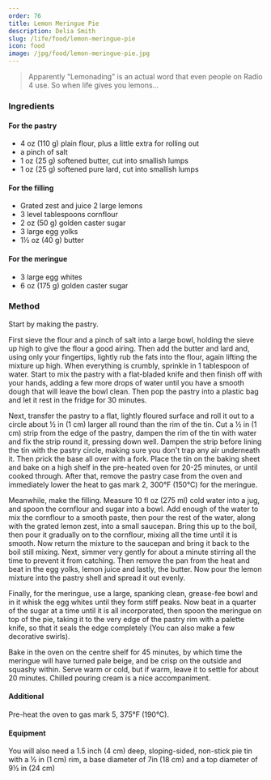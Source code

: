 ```yaml
---
order: 76
title: Lemon Meringue Pie
description: Delia Smith
slug: /life/food/lemon-meringue-pie
icon: food
image: /jpg/food/lemon-meringue-pie.jpg
---
```


> Apparently "Lemonading" is an actual word that even people on Radio 4 use. So when life gives you lemons...

### Ingredients

#### For the pastry

- 4 oz (110 g) plain flour, plus a little extra for rolling out
- a pinch of salt
- 1 oz (25 g) softened butter, cut into smallish lumps
- 1 oz (25 g) softened pure lard, cut into smallish lumps

#### For the filling

- Grated zest and juice 2 large lemons
- 3 level tablespoons cornflour
- 2 oz (50 g) golden caster sugar
- 3 large egg yolks
- 1½ oz (40 g) butter

#### For the meringue

- 3 large egg whites
- 6 oz (175 g) golden caster sugar

### Method

Start by making the pastry.

First sieve the flour and a pinch of salt into a large bowl, holding the sieve up high to give the flour a good airing. Then add the butter and lard and, using only your fingertips, lightly rub the fats into the flour, again lifting the mixture up high. When everything is crumbly, sprinkle in 1 tablespoon of water. Start to mix the pastry with a flat-bladed knife and then finish off with your hands, adding a few more drops of water until you have a smooth dough that will leave the bowl clean. Then pop the pastry into a plastic bag and let it rest in the fridge for 30 minutes.

Next, transfer the pastry to a flat, lightly floured surface and roll it out to a circle about ½ in (1 cm) larger all round than the rim of the tin. Cut a ½ in (1 cm) strip from the edge of the pastry, dampen the rim of the tin with water and fix the strip round it, pressing down well. Dampen the strip before lining the tin with the pastry circle, making sure you don't trap any air underneath it. Then prick the base all over with a fork. Place the tin on the baking sheet and bake on a high shelf in the pre-heated oven for 20-25 minutes, or until cooked through. After that, remove the pastry case from the oven and immediately lower the heat to gas mark 2, 300°F (150°C) for the meringue.

Meanwhile, make the filling. Measure 10 fl oz (275 ml) cold water into a jug, and spoon the cornflour and sugar into a bowl. Add enough of the water to mix the cornflour to a smooth paste, then pour the rest of the water, along with the grated lemon zest, into a small saucepan. Bring this up to the boil, then pour it gradually on to the cornflour, mixing all the time until it is smooth. Now return the mixture to the saucepan and bring it back to the boil still mixing. Next, simmer very gently for about a minute stirring all the time to prevent it from catching. Then remove the pan from the heat and beat in the egg yolks, lemon juice and lastly, the butter. Now pour the lemon mixture into the pastry shell and spread it out evenly.

Finally, for the meringue, use a large, spanking clean, grease-fee bowl and in it whisk the egg whites until they form stiff peaks. Now beat in a quarter of the sugar at a time until it is all incorporated, then spoon the meringue on top of the pie, taking it to the very edge of the pastry rim with a palette knife, so that it seals the edge completely (You can also make a few decorative swirls).

Bake in the oven on the centre shelf for 45 minutes, by which time the meringue will have turned pale beige, and be crisp on the outside and squashy within. Serve warm or cold, but if warm, leave it to settle for about 20 minutes. Chilled pouring cream is a nice accompaniment.

#### Additional

Pre-heat the oven to gas mark 5, 375°F (190°C).

#### Equipment

You will also need a 1.5 inch (4 cm) deep, sloping-sided, non-stick pie tin with a ½ in (1 cm) rim, a base diameter of 7in (18 cm) and a top diameter of 9½ in (24 cm)
